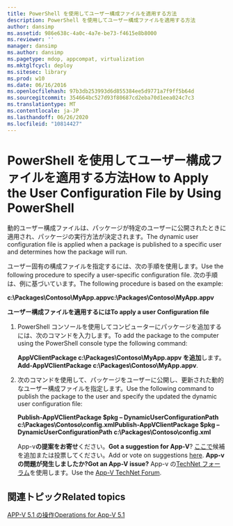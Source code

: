 ```yaml
---
title: PowerShell を使用してユーザー構成ファイルを適用する方法
description: PowerShell を使用してユーザー構成ファイルを適用する方法
author: dansimp
ms.assetid: 986e638c-4a0c-4a7e-be73-f4615e8b8000
ms.reviewer: ''
manager: dansimp
ms.author: dansimp
ms.pagetype: mdop, appcompat, virtualization
ms.mktglfcycl: deploy
ms.sitesec: library
ms.prod: w10
ms.date: 06/16/2016
ms.openlocfilehash: 97b3db253993d6d855384ee5d9771a7f9ff5b64d
ms.sourcegitcommit: 354664bc527d93f80687cd2eba70d1eea024c7c3
ms.translationtype: MT
ms.contentlocale: ja-JP
ms.lasthandoff: 06/26/2020
ms.locfileid: "10814427"
---
```

# <span data-ttu-id="0d648-103">PowerShell を使用してユーザー構成ファイルを適用する方法</span><span class="sxs-lookup"><span data-stu-id="0d648-103">How to Apply the User Configuration File by Using PowerShell</span></span>


<span data-ttu-id="0d648-104">動的ユーザー構成ファイルは、パッケージが特定のユーザーに公開されたときに適用され、パッケージの実行方法が決定されます。</span><span class="sxs-lookup"><span data-stu-id="0d648-104">The dynamic user configuration file is applied when a package is published to a specific user and determines how the package will run.</span></span>

<span data-ttu-id="0d648-105">ユーザー固有の構成ファイルを指定するには、次の手順を使用します。</span><span class="sxs-lookup"><span data-stu-id="0d648-105">Use the following procedure to specify a user-specific configuration file.</span></span> <span data-ttu-id="0d648-106">次の手順は、例に基づいています。</span><span class="sxs-lookup"><span data-stu-id="0d648-106">The following procedure is based on the example:</span></span>

**<span data-ttu-id="0d648-107">c:\\Packages\\Contoso\\MyApp.appv</span><span class="sxs-lookup"><span data-stu-id="0d648-107">c:\\Packages\\Contoso\\MyApp.appv</span></span>**

**<span data-ttu-id="0d648-108">ユーザー構成ファイルを適用するには</span><span class="sxs-lookup"><span data-stu-id="0d648-108">To apply a user Configuration file</span></span>**

1.  <span data-ttu-id="0d648-109">PowerShell コンソールを使用してコンピューターにパッケージを追加するには、次のコマンドを入力します。</span><span class="sxs-lookup"><span data-stu-id="0d648-109">To add the package to the computer using the PowerShell console type the following command:</span></span>

    <span data-ttu-id="0d648-110">**AppVClientPackage c:\\Packages\\Contoso\\MyApp.appv を追加**します。</span><span class="sxs-lookup"><span data-stu-id="0d648-110">**Add-AppVClientPackage c:\\Packages\\Contoso\\MyApp.appv**.</span></span>

2.  <span data-ttu-id="0d648-111">次のコマンドを使用して、パッケージをユーザーに公開し、更新された動的なユーザー構成ファイルを指定します。</span><span class="sxs-lookup"><span data-stu-id="0d648-111">Use the following command to publish the package to the user and specify the updated the dynamic user configuration file:</span></span>

    **<span data-ttu-id="0d648-112">Publish-AppVClientPackage $pkg – DynamicUserConfigurationPath c:\\Packages\\Contoso\\config.xml</span><span class="sxs-lookup"><span data-stu-id="0d648-112">Publish-AppVClientPackage $pkg –DynamicUserConfigurationPath c:\\Packages\\Contoso\\config.xml</span></span>**

    <span data-ttu-id="0d648-113">App-v**の提案をお寄せ**ください。</span><span class="sxs-lookup"><span data-stu-id="0d648-113">**Got a suggestion for App-V**?</span></span> <span data-ttu-id="0d648-114">[ここで](http://appv.uservoice.com/forums/280448-microsoft-application-virtualization)候補を追加または投票してください。</span><span class="sxs-lookup"><span data-stu-id="0d648-114">Add or vote on suggestions [here](http://appv.uservoice.com/forums/280448-microsoft-application-virtualization).</span></span> **<span data-ttu-id="0d648-115">App-v の問題が発生しましたか?</span><span class="sxs-lookup"><span data-stu-id="0d648-115">Got an App-V issue?</span></span>** <span data-ttu-id="0d648-116">App-v の[TechNet フォーラム](https://social.technet.microsoft.com/Forums/home?forum=mdopappv)を使用します。</span><span class="sxs-lookup"><span data-stu-id="0d648-116">Use the [App-V TechNet Forum](https://social.technet.microsoft.com/Forums/home?forum=mdopappv).</span></span>

## <span data-ttu-id="0d648-117">関連トピック</span><span class="sxs-lookup"><span data-stu-id="0d648-117">Related topics</span></span>


[<span data-ttu-id="0d648-118">APP-V 5.1 の操作</span><span class="sxs-lookup"><span data-stu-id="0d648-118">Operations for App-V 5.1</span></span>](operations-for-app-v-51.md)

 

 





